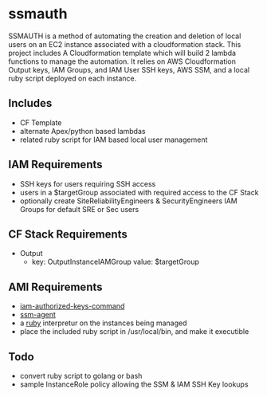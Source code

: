 # ssmauth
SSMAUTH is a method of automating the creation and deletion of local users on an EC2 instance associated with a cloudformation stack.  This project includes A Cloudformation template which will build 2 lambda functions to manage the automation.  It relies on AWS Cloudformation Output keys, IAM Groups, and IAM User SSH keys, AWS SSM, and a local ruby script deployed on each instance.

## Includes
- CF Template
- alternate Apex/python based lambdas
- related ruby script for IAM based local user management

## IAM Requirements
- SSH keys for users requiring SSH access
- users in a $targetGroup associated with required access to the CF Stack
- optionally create SiteReliabilityEngineers & SecurityEngineers IAM Groups for default SRE or Sec users

## CF Stack Requirements
- Output
  - key:  OutputInstanceIAMGroup value: $targetGroup

## AMI Requirements
- [iam-authorized-keys-command](https://github.com/Fullscreen/iam-authorized-keys-command)
- [ssm-agent](https://docs.aws.amazon.com/systems-manager/latest/userguide/ssm-agent.html)
- a [ruby](https://www.ruby-lang.org/en/) interpretur on the instances being managed
- place the included ruby script in /usr/local/bin, and make it executible

## Todo
- convert ruby script to golang or bash
- sample InstanceRole policy allowing the SSM & IAM SSH Key lookups